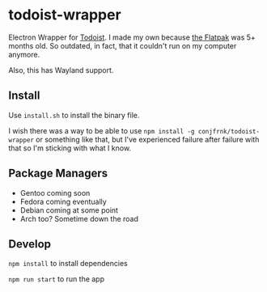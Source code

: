# todoist-wrapper
Electron Wrapper for [Todoist](https://app.todoist.com). I made my own because [the Flatpak](https://github.com/flathub/com.todoist.Todoist) was 5+ months old. So outdated, in fact, that it couldn't run on my computer anymore.

Also, this has Wayland support.

## Install
Use `install.sh` to install the binary file.

I wish there was a way to be able to use `npm install -g conjfrnk/todoist-wrapper` or something like that, but I've experienced failure after failure with that so I'm sticking with what I know.

## Package Managers
- Gentoo coming soon
- Fedora coming eventually
- Debian coming at some point
- Arch too? Sometime down the road

## Develop
`npm install` to install dependencies

`npm run start` to run the app
